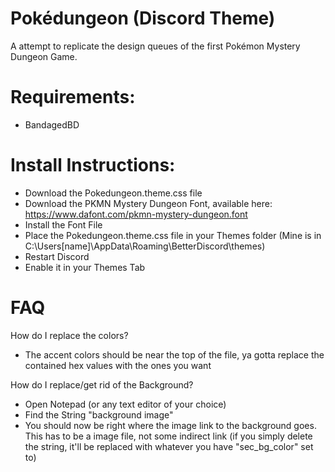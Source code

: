 # Pokédungeon (Discord Theme)
A attempt to replicate the design queues of the first Pokémon Mystery Dungeon Game.

# Requirements:
- BandagedBD

# Install Instructions:
- Download the Pokedungeon.theme.css file
- Download the PKMN Mystery Dungeon Font, available here: https://www.dafont.com/pkmn-mystery-dungeon.font
- Install the Font File
- Place the Pokedungeon.theme.css file in your Themes folder (Mine is in C:\Users\[name]\AppData\Roaming\BetterDiscord\themes)
- Restart Discord
- Enable it in your Themes Tab

# FAQ
How do I replace the colors?
- The accent colors should be near the top of the file, ya gotta replace the contained hex values with the ones you want

How do I replace/get rid of the Background?
- Open Notepad (or any text editor of your choice)
- Find the String "background image"
- You should now be right where the image link to the background goes. This has to be a image file, not some indirect link (if you simply delete the string, it'll be replaced with whatever you have "sec_bg_color" set to)
